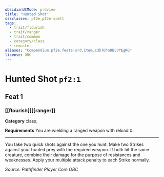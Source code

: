 ```yaml
---
obsidianUIMode: preview
title: "Hunted Shot"
cssclasses: pf2e,pf2e-spell
tags:
  - trait/flourish
  - trait/ranger
  - trait/common
  - category/class
  - remaster
aliases: "Compendium.pf2e.feats-srd.Item.c3b7DhnDBC7YEgRG"
license: ORC
---
```

# Hunted Shot `pf2:1`
## Feat 1
### [[flourish]][[ranger]]

**Category** class; 




**Requirements** You are wielding a ranged weapon with reload 0.

* * *

You take two quick shots against the one you hunt. Make two Strikes against your hunted prey with the required weapon. If both hit the same creature, combine their damage for the purpose of resistances and weaknesses. Apply your multiple attack penalty to each Strike normally.

*Source: Pathfinder Player Core*
*ORC*